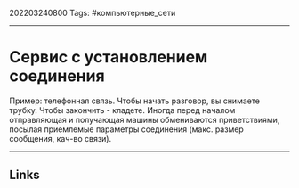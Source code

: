 202203240800
Tags: #компьютерные_сети

---

# Сервис с установлением соединения
Пример: телефонная связь. Чтобы начать разговор, вы снимаете трубку. Чтобы закончить - кладете. 
Иногда перед началом отправляющая и получающая машины обмениваются приветствиями, посылая приемлемые параметры соединения (макс. размер сообщения, кач-во связи). 

---
## Links
